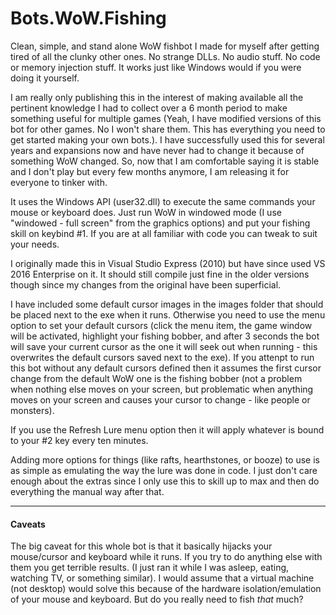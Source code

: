 # Bots.WoW.Fishing
Clean, simple, and stand alone WoW fishbot I made for myself after getting tired of all the clunky other ones. No strange DLLs. No audio stuff. No code or memory injection stuff. It works just like Windows would if you were doing it yourself.

I am really only publishing this in the interest of making available all the pertinent knowledge I had to collect over a 6 month period to make something useful for multiple games (Yeah, I have modified versions of this bot for other games. No I won't share them. This has everything you need to get started making your own bots.). I have successfully used this for several years and expansions now and have never had to change it because of something WoW changed. So, now that I am comfortable saying it is stable and I don't play but every few months anymore, I am releasing it for everyone to tinker with.

It uses the Windows API (user32.dll) to execute the same commands your mouse or keyboard does. Just run WoW in windowed mode (I use "windowed - full screen" from the graphics options) and put your fishing skill on keybind #1. If you are at all familiar with code you can tweak to suit your needs.

I originally made this in Visual Studio Express (2010) but have since used VS 2016 Enterprise on it. It should still compile just fine in the older versions though since my changes from the original have been superficial.

I have included some default cursor images in the images folder that should be placed next to the exe when it runs. Otherwise you need to use the menu option to set your default cursors (click the menu item, the game window will be activated, highlight your fishing bobber, and after 3 seconds the bot will save your current cursor as the one it will seek out when running - this overwrites the default cursors saved next to the exe). If you attenpt to run this bot without any default cursors defined then it assumes the first cursor change from the default WoW one is the fishing bobber (not a problem when nothing else moves on your screen, but problematic when anything moves on your screen and causes your cursor to change - like people or monsters).

If you use the Refresh Lure menu option then it will apply whatever is bound to your #2 key every ten minutes.

Adding more options for things (like rafts, hearthstones, or booze) to use is as simple as emulating the way the lure was done in code. I just don't care enough about the extras since I only use this to skill up to max and then do everything the manual way after that.

--------------------------------------------------------------------------------------------

#### Caveats

The big caveat for this whole bot is that it basically hijacks your mouse/cursor and keyboard while it runs. If you try to do anything else with them you get terrible results. (I just ran it while I was asleep, eating, watching TV, or something similar). I would assume that a virtual machine (not desktop) would solve this because of the hardware isolation/emulation of your mouse and keyboard. But do you really need to fish _that_ much?

